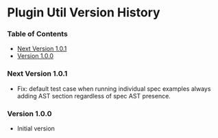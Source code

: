 # Plugin Util Version History

[TOC]: #

### Table of Contents
- [Next Version 1.0.1](#next-version-101)
- [Version 1.0.0](#version-100)


### Next Version 1.0.1

* Fix: default test case when running individual spec examples always adding AST section
      regardless of spec AST presence.

### Version 1.0.0

* Initial version

